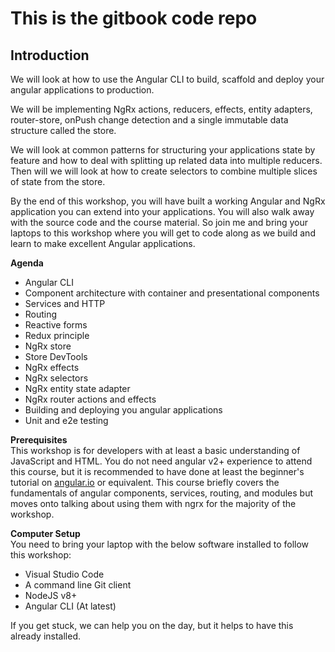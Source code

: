 # This is the gitbook code repo

## Introduction

We will look at how to use the Angular CLI to build, scaffold and deploy your angular applications to production.

We will be implementing NgRx actions, reducers, effects, entity adapters, router-store, onPush change detection and a single immutable data structure called the store.

We will look at common patterns for structuring your applications state by feature and how to deal with splitting up related data into multiple reducers. Then will we will look at how to create selectors to combine multiple slices of state from the store.

By the end of this workshop, you will have built a working Angular and NgRx application you can extend into your applications. You will also walk away with the source code and the course material. So join me and bring your laptops to this workshop where you will get to code along as we build and learn to make excellent Angular applications.

**Agenda**

* Angular CLI
* Component architecture with container and presentational components
* Services and HTTP
* Routing
* Reactive forms
* Redux principle
* NgRx store
* Store DevTools
* NgRx effects
* NgRx selectors
* NgRx entity state adapter
* NgRx router actions and effects
* Building and deploying you angular applications
* Unit and e2e testing

**Prerequisites**   
This workshop is for developers with at least a basic understanding of JavaScript and HTML. You do not need angular v2+ experience to attend this course, but it is recommended to have done at least the beginner's tutorial on [angular.io](https://angular.io/) or equivalent. This course briefly covers the fundamentals of angular components, services, routing, and modules but moves onto talking about using them with ngrx for the majority of the workshop.

**Computer Setup**   
You need to bring your laptop with the below software installed to follow this workshop:

* Visual Studio Code
* A command line Git client
* NodeJS v8+
* Angular CLI \(At latest\)

If you get stuck, we can help you on the day, but it helps to have this already installed.

